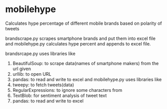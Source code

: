 # mobilehype
Calculates hype percentage of different mobile brands based on polarity of tweets

brandscrape.py scrapes smartphone brands and put them into excel file and mobilehype.py calculates hype percent and appends to excel file.  

brandsrcape.py uses libraries like 
1. BeautifulSoup: to scrape data(names of smartphone makers) from the url given
2. urllib: to open URL 
3. pandas: to read and write to excel
and mobilehype.py uses libraries like
1. tweepy: to fetch tweets(data)
2. RegularExpressions: to ignore some characters from
3. TextBlob: for sentiment analysis of tweet text
4. pandas: to read and write to excel
